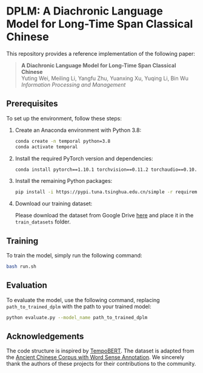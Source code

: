 # DPLM: A Diachronic Language Model for Long-Time Span Classical Chinese

This repository provides a reference implementation of the following paper:

> **A Diachronic Language Model for Long-Time Span Classical Chinese**  
> Yuting Wei, Meiling Li, Yangfu Zhu, Yuanxing Xu, Yuqing Li, Bin Wu  
> *Information Processing and Management*

## Prerequisites

To set up the environment, follow these steps:

1. Create an Anaconda environment with Python 3.8:

    ```bash
    conda create -n temporal python=3.8
    conda activate temporal
    ```

2. Install the required PyTorch version and dependencies:

    ```bash
    conda install pytorch==1.10.1 torchvision==0.11.2 torchaudio==0.10.1 cudatoolkit=11.3 -c pytorch -c conda-forge
    ```

3. Install the remaining Python packages:

    ```bash
    pip install -i https://pypi.tuna.tsinghua.edu.cn/simple -r requirements.txt
    ```
    
4. Download our training dataset:

    Please download the dataset from Google Drive [here](https://drive.google.com/file/d/1EQT6-kQ8p8CfA7JbztmytSPzH8bF_Xm8/view?usp=sharing) and place it in the `train_datasets` folder.

## Training

To train the model, simply run the following command:

```bash
bash run.sh
```

## Evaluation

To evaluate the model, use the following command, replacing `path_to_trained_dplm` with the path to your trained model:

```bash
python evaluate.py --model_name path_to_trained_dplm
```

## Acknowledgements

The code structure is inspired by [TempoBERT](https://github.com/guyrosin/tempobert/tree/main). The dataset is adapted from the [Ancient Chinese Corpus with Word Sense Annotation](https://github.com/iris2hu/ancient_chinese_sense_annotation). We sincerely thank the authors of these projects for their contributions to the community.

